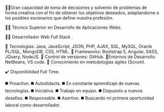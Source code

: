 🕵️‍♂️Gran capacidad de toma de decisiones y solvento de problemas de forma creativa con el fin de obtener los objetivos deseados, adaptandome a los posibles escenarios que define nuestra profesión. 


👨‍🎓 Técnico Superior en Desarrollo de Aplicaciones Webs.

👨‍🎓 Desarrollador Web Full Stack .

🧰 Tecnologías: Java, JavaScript, JSON, PHP, AJAX, SQL, MySQL, Oracle PL/SQL, MongoDB, CSS, HTML.
🧰 Frameworks: Bootstrap 5, Angular, SASS, JQuery, NodeJS.
🧰 Control de versiones: GitHub.
🧰Entornos de Desarrollo: NetBeans, VS code.
🧰 Conocimiento en metodologías ágiles (Scrum).

✔️ Disponibilidad Full Time.

◼️ Proactivo.
◼️ Autodidacta.
◼️ En constante aprendizaje de nuevas tecnologías.
◼️ Iniciativa.
◼️ Trabajo en equipo.
◼️ Dispuesto a nuevos desafíos.
◼️ Responsable.
◼️ Asertivo.
◼️ Buscando mi primera oportunidad laboral como desarrollador.
